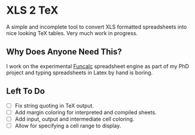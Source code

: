 # XLS 2 TeX #

A simple and incomplete tool to convert XLS formatted spreadsheets into nice looking TeX tables. Very much work in progress.

## Why Does Anyone Need This? ##

I work on the experimental [Funcalc](http://www.itu.dk/people/sestoft/funcalc/) spreadsheet engine  as part of my PhD project and typing spreadsheets in Latex by hand is boring.

## Left To Do ##

 - [ ] Fix string quoting in TeX output.
 - [ ] Add margin coloring for interpreted and compiled sheets.
 - [ ] Add input, output and intermediate cell coloring.
 - [ ] Allow for specifying a cell range to display.

